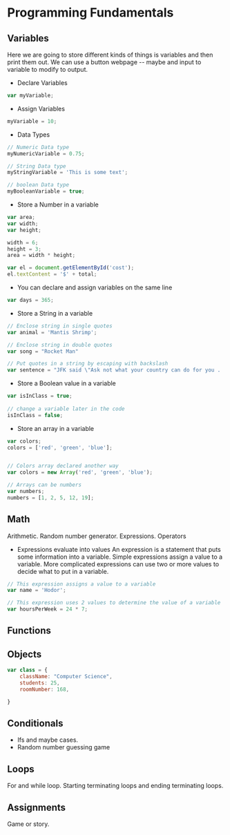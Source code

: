 # Programming Fundamentals

## Variables
Here we are going to store different kinds of things is variables and then print them out. We can use a button webpage -- maybe and input to variable to modify to output.

* Declare Variables
```javascript
var myVariable;
```
* Assign Variables

```javascript
myVariable = 10;
```

* Data Types
```javascript
// Numeric Data type
myNumericVariable = 0.75;

// String Data type
myStringVariable = 'This is some text';

// boolean Data type
myBooleanVariable = true;
```

* Store a Number in a variable
```javascript
var area;
var width;
var height;

width = 6;
height = 3;
area = width * height;

var el = document.getElementById('cost');
el.textContent = '$' + total;
```

* You can declare and assign variables on the same line
```javascript
var days = 365;
```

* Store a String in a variable
```javascript
// Enclose string in single quotes
var animal = 'Mantis Shrimp';

// Enclose string in double quotes
var song = "Rocket Man"

// Put quotes in a string by escaping with backslash
var sentence = "JFK said \"Ask not what your country can do for you . . . \""
```

* Store a Boolean value in a variable
```javascript
var isInClass = true;
 
// change a variable later in the code
isInClass = false;
```

* Store an array in a variable
```javascript
var colors;
colors = ['red', 'green', 'blue'];


// Colors array declared another way
var colors = new Array('red', 'green', 'blue');

// Arrays can be numbers
var numbers;
numbers = [1, 2, 5, 12, 19];
```

## Math
Arithmetic. Random number generator. Expressions. Operators
* Expressions evaluate into values
An expression is a statement that puts some information into a variable. Simple expressions assign a value to a variable. More complicated expressions can use two or more values to decide what to put in a variable.
```javascript
// This expression assigns a value to a variable
var name = 'Hodor';

// This expression uses 2 values to determine the value of a variable
var hoursPerWeek = 24 * 7;
```


## Functions

## Objects

```javascript
var class = {
    className: "Computer Science",
    students: 25,
    roomNumber: 168,

}
```



## Conditionals
* Ifs and maybe cases.
* Random number guessing game

## Loops
For and while loop. Starting terminating loops and ending terminating loops. 



## Assignments
Game or story.